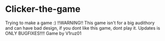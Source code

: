 # Clicker-the-game
Trying to make a game :)
!!WARNING!! This game isn't for a big audithory and can have bad design, if you dont like this game, dont play it. Updates is ONLY BUGFIXES!!!!
Game by V1ruz01
